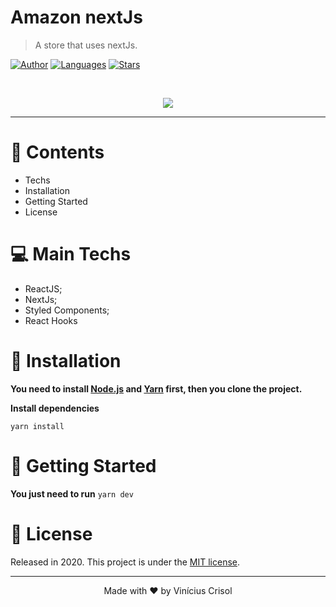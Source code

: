 # Amazon nextJs

> A store that uses nextJs.

[![Author](https://img.shields.io/badge/author-ViniciusCrisol-e0a639?style=flat-square)](https://github.com/ViniciusCrisol)
[![Languages](https://img.shields.io/github/languages/count/ViniciusCrisol/clone-facebook?color=e0a639&style=flat-square)](#)
[![Stars](https://img.shields.io/github/stars/ViniciusCrisol/clone-facebook?color=e0a639&style=flat-square)](https://github.com/ViniciusCrisol/clone-facebook/stargazers)

<br />
<p align="center"><img src="https://i.ibb.co/D88JtBG/ezgif-com-video-to-gif.gif"/></p>

---

# :pushpin: Contents

* Techs
* Installation
* Getting Started
* License


# 💻  Main Techs

* ReactJS;
* NextJs;
* Styled Components;
* React Hooks

# :construction_worker: Installation

**You need to install [Node.js](https://nodejs.org/en/download/) and [Yarn](https://yarnpkg.com/) first, then you clone the project.**

**Install dependencies**

```yarn install```

# :runner: Getting Started

**You just need to run** ```yarn dev```

# :closed_book: License

Released in 2020.
This project is under the [MIT license](https://github.com/ViniciusCrisol/amazon-nextjs/blob/master/LICENSE).

---

<p align="center">
  Made with ❤️ by Vinícius Crisol
</p>

